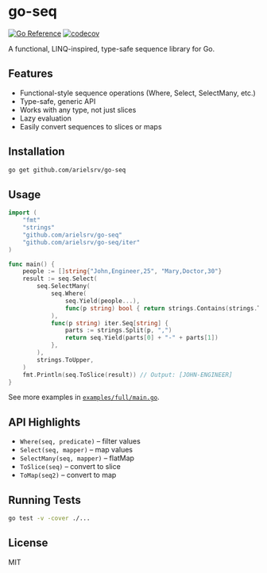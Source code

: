 # go-seq

[![Go Reference](https://pkg.go.dev/badge/github.com/arielsrv/go-seq.svg)](https://pkg.go.dev/github.com/arielsrv/go-seq)
[![codecov](https://codecov.io/gh/arielsrv/go-seq/branch/main/graph/badge.svg)](https://codecov.io/gh/arielsrv/go-seq)

A functional, LINQ-inspired, type-safe sequence library for Go.

## Features

- Functional-style sequence operations (Where, Select, SelectMany, etc.)
- Type-safe, generic API
- Works with any type, not just slices
- Lazy evaluation
- Easily convert sequences to slices or maps

## Installation

```sh
go get github.com/arielsrv/go-seq
```

## Usage

```go
import (
    "fmt"
    "strings"
    "github.com/arielsrv/go-seq"
    "github.com/arielsrv/go-seq/iter"
)

func main() {
    people := []string{"John,Engineer,25", "Mary,Doctor,30"}
    result := seq.Select(
        seq.SelectMany(
            seq.Where(
                seq.Yield(people...),
                func(p string) bool { return strings.Contains(strings.ToLower(p), "engineer") },
            ),
            func(p string) iter.Seq[string] {
                parts := strings.Split(p, ",")
                return seq.Yield(parts[0] + "-" + parts[1])
            },
        ),
        strings.ToUpper,
    )
    fmt.Println(seq.ToSlice(result)) // Output: [JOHN-ENGINEER]
}
```

See more examples in [`examples/full/main.go`](examples/full/main.go).

## API Highlights

- `Where(seq, predicate)` – filter values
- `Select(seq, mapper)` – map values
- `SelectMany(seq, mapper)` – flatMap
- `ToSlice(seq)` – convert to slice
- `ToMap(seq2)` – convert to map

## Running Tests

```sh
go test -v -cover ./...
```

## License

MIT 
